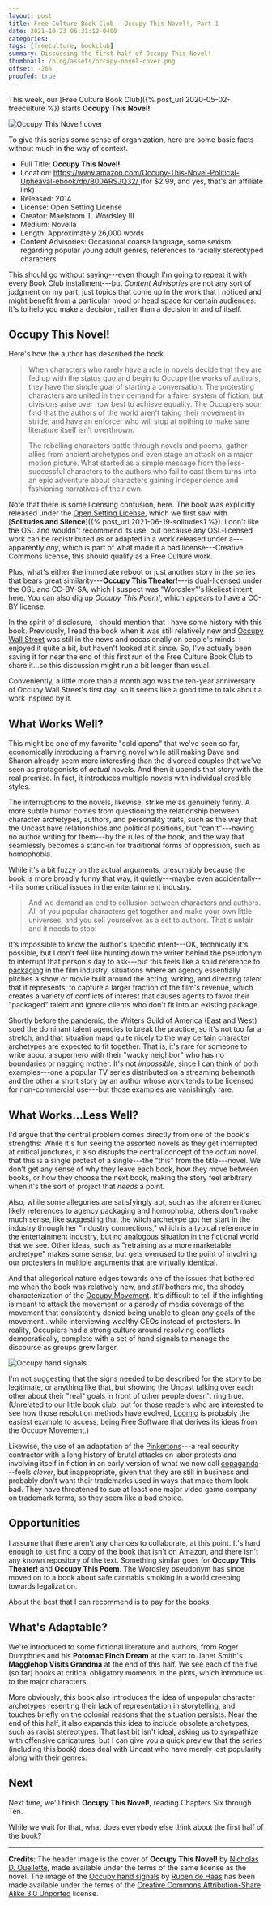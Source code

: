 ```yaml
---
layout: post
title: Free Culture Book Club — Occupy This Novel!, Part 1
date: 2021-10-23 06:31:12-0400
categories:
tags: [freeculture, bookclub]
summary: Discussing the first half of Occupy This Novel!
thumbnail: /blog/assets/occupy-novel-cover.png
offset: -26%
proofed: true
---
```


This week, our [Free Culture Book Club]({% post_url 2020-05-02-freeculture %}) starts **Occupy This Novel!**

![Occupy This Novel! cover](/blog/assets/occupy-novel-cover.png "Occupy This Novel! cover")

To give this series some sense of organization, here are some basic facts without much in the way of context.

 * Full Title:  **Occupy This Novel!**
 * Location:  [https://www.amazon.com/Occupy-This-Novel-Political-Upheaval-ebook/dp/B00ARSJQ32/ <i class="fab fa-amazon"></i>](https://amzn.to/3Ie64OY) (for $2.99, and yes, that's an affiliate link)
 * Released:  2014
 * License:  Open Setting License
 * Creator:  Maelstrom T. Wordsley III
 * Medium:  Novella
 * Length:  Approximately 26,000 words
 * Content Advisories:  Occasional coarse language, some sexism regarding popular young adult genres, references to racially stereotyped characters

This should go without saying---even though I'm going to repeat it with every Book Club installment---but *Content Advisories* are not any sort of judgment on my part, just topics that come up in the work that I noticed and might benefit from a particular mood or head space for certain audiences.  It's to help you make a decision, rather than a decision in and of itself.

## Occupy This Novel!

Here's how the author has described the book.

 > When characters who rarely have a role in novels decide that they are fed up with the status quo and begin to Occupy the works of authors, they have the simple goal of starting a conversation. The protesting characters are united in their demand for a fairer system of fiction, but divisions arise over how best to achieve equality. The Occupiers soon find that the authors of the world aren’t taking their movement in stride, and have an enforcer who will stop at nothing to make sure literature itself isn’t overthrown.
 >
 > The rebelling characters battle through novels and poems, gather allies from ancient archetypes and even stage an attack on a major motion picture. What started as a simple message from the less-successful characters to the authors who fail to cast them turns into an epic adventure about characters gaining independence and fashioning narratives of their own.

Note that there is some licensing confusion, here.  The book was explicitly released under the [Open Setting License](https://web.archive.org/web/20170430130839/http://www.theonosis.com/wiki/Theonosis:Open_Setting_License), which we first saw with [**Solitudes and Silence**]({% post_url 2021-06-19-solitudes1 %}).  I don't like the OSL and wouldn't recommend its use, but because any OSL-licensed work can be redistributed as or adapted in a work released under a---apparently *any*, which is part of what made it a bad license---Creative Commons license, this should qualify as a Free Culture work.

Plus, what's either the immediate reboot or just another story in the series that bears great similarity---**Occupy This Theater!**---is dual-licensed under the OSL and CC-BY-SA, which I suspect was "Wordsley"'s likeliest intent, here.  You can also dig up *Occupy This Poem!*, which appears to have a CC-BY license.

In the spirit of disclosure, I should mention that I have some history with this book.  Previously, I read the book when it was still relatively new and [Occupy Wall Street](https://en.wikipedia.org/wiki/Occupy_Wall_Street) was still in the news and occasionally on people's minds.  I enjoyed it quite a bit, but haven't looked at it since.  So, I've actually been saving it for near the end of this first run of the Free Culture Book Club to share it...so this discussion might run a bit longer than usual.

Conveniently, a little more than a month ago was the ten-year anniversary of Occupy Wall Street's first day, so it seems like a good time to talk about a work inspired by it.

## What Works Well?

This might be one of my favorite "cold opens" that we've seen so far, economically introducing a framing novel while still making Dave and Sharon already seem more interesting than the divorced couples that we've seen as protagonists of *actual* novels.  And then it upends that story with the real premise.  In fact, it introduces multiple novels with individual credible styles.

The interruptions to the novels, likewise, strike me as genuinely funny.  A more subtle humor comes from questioning the relationship between character archetypes, authors, and personality traits, such as the way that the Uncast have relationships and political positions, but "can't"---having no author writing for them---by the rules of the book, and the way that seamlessly becomes a stand-in for traditional forms of oppression, such as homophobia.

While it's a bit fuzzy on the actual arguments, presumably because the book is more broadly funny that way, it quietly---maybe even accidentally---hits some critical issues in the entertainment industry.

 > And we demand an end to collusion between characters and authors. All of you popular characters get together and make your own little universes, and you sell yourselves as a set to authors. That's unfair and it needs to stop!

It's impossible to know the author's specific intent---OK, technically it's possible, but I don't feel like hunting down the writer behind the pseudonym to interrupt that person's day to ask---but this feels like a solid reference to [packaging](https://en.wikipedia.org/wiki/Movie_packaging) in the film industry, situations where an agency essentially pitches a show or movie built around the acting, writing, and directing talent that it represents, to capture a larger fraction of the film's revenue, which creates a variety of conflicts of interest that causes agents to favor their "packaged" talent and ignore clients who don't fit into an existing package.

Shortly before the pandemic, the Writers Guild of America (East and West) sued the dominant talent agencies to break the practice, so it's not too far a stretch, and that situation maps quite nicely to the way certain character archetypes are expected to fit together.  That is, it's rare for someone to write about a superhero with their "wacky neighbor" who has no boundaries or nagging mother.  It's not *impossible*, since I can think of both examples---one a popular TV series distributed on a streaming behemoth and the other a short story by an author whose work tends to be licensed for non-commercial use---but those examples are vanishingly rare.

## What Works...Less Well?

I'd argue that the central problem comes directly from one of the book's strengths:  While it's fun seeing the assorted novels as they get interrupted at critical junctures, it also disrupts the central concept of the *actual* novel, that this is a single protest of a single---the "this" from the title---novel.  We don't get any sense of why they leave each book, how they move between books, or how they choose the next book, making the story feel arbitrary when it's the sort of project that *needs* a point.

Also, while some allegories are satisfyingly apt, such as the aforementioned likely references to agency packaging and homophobia, others don't make much sense, like suggesting that the witch archetype got her start in the industry through her "industry connections," which is a typical reference in the entertainment industry, but no analogous situation in the fictional world that we see.  Other ideas, such as "retraining as a more marketable archetype" makes some sense, but gets overused to the point of involving our protesters in multiple arguments that are virtually identical.

And that allegorical nature edges towards one of the issues that bothered me when the book was relatively new, and *still* bothers me, the shoddy characterization of the [Occupy Movement](https://en.wikipedia.org/wiki/Occupy_movement).  It's difficult to tell if the infighting is meant to attack the movement or a parody of media coverage of the movement that consistently denied being unable to glean any goals of the movement...while interviewing wealthy CEOs instead of protesters.  In reality, Occupiers had a strong culture around resolving conflicts democratically, complete with a set of hand signals to manage the discourse as groups grew larger.

![Occupy hand signals](/blog/assets/744px-Hands-signals-Occupy-A4.png "I assume that the colors were unnecessary, but I admittedly wasn't there...")

I'm not suggesting that the signs needed to be described for the story to be legitimate, or anything like that, but showing the Uncast talking over each other about their "real" goals in front of other people doesn't ring true.  (Unrelated to our little book club, but for those readers who are interested to see how those resolution methods have evolved, [Loomio](https://en.wikipedia.org/wiki/Loomio) is probably the easiest example to access, being Free Software that derives its ideas from the Occupy Movement.)

Likewise, the use of an adaptation of the [Pinkertons](https://en.wikipedia.org/wiki/Pinkerton_%28detective_agency%29)---a real security contractor with a long history of brutal attacks on labor protests *and* involving itself in fiction in an early version of what we now call [copaganda](https://en.wikipedia.org/wiki/Copaganda)---feels *clever*, but inappropriate, given that they are still in business and probably don't want their trademarks used in ways that make them look bad.  They have threatened to sue at least one major video game company on trademark terms, so they seem like a bad choice.

## Opportunities

I assume that there aren't any chances to collaborate, at this point.  It's hard enough to just find a copy of the book that isn't on Amazon, and there isn't any known repository of the text.  Something similar goes for **Occupy This Theater!** and **Occupy This Poem**.  The Wordsley pseudonym has since moved on to a book about safe cannabis smoking in a world creeping towards legalization.

About the best that I can recommend is to pay for the books.

## What's Adaptable?

We're introduced to some fictional literature and authors, from Roger Dumphries and his **Potomac Finch Dream** at the start to Janet Smith's **Magglehop Visits Grandma** at the end of this half.  We see each of the five (so far) books at critical obligatory moments in the plots, which introduce us to the major characters.

More obviously, this book also introduces the idea of unpopular character archetypes resenting their lack of representation in storytelling, and touches briefly on the colonial reasons that the situation persists.  Near the end of this half, it also expands this idea to include obsolete archetypes, such as racist stereotypes.  That last bit isn't ideal, asking us to sympathize with offensive caricatures, but I can give you a quick preview that the series (including this book) does deal with Uncast who have merely lost popularity along with their genres.

## Next

Next time, we'll finish **Occupy This Novel!**, reading Chapters Six through Ten.

While we wait for that, what does everybody else think about the first half of the book?

* * *

**Credits**:  The header image is the cover of **Occupy This Novel!** by [Nicholas D. Ouellette](https://www.deviantart.com/ndouellette),  made available under the terms of the same license as the novel.  The image of the [Occupy hand signals](https://commons.wikimedia.org/wiki/File:OccupyHandSignals.pdf) by [Ruben de Haas](http://www.lekrmoi.com/) has been made available under the terms of the [Creative Commons Attribution-Share Alike 3.0 Unported](https://creativecommons.org/licenses/by-sa/3.0/deed.en) license.
